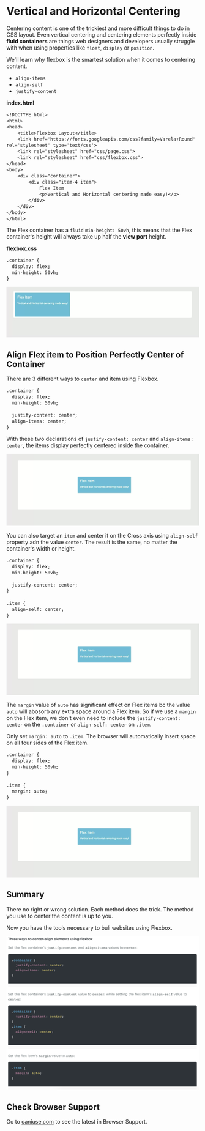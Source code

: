 # Vertical and Horizontal Centering

Centering content is one of the trickiest and more difficult things to do in CSS layout. Even vertical centering and centering elements perfectly inside **fluid containers** are things web designers and developers usually struggle with when using properties like `float`, `display` or `position`. 

We'll learn why flexbox is the smartest solution when it comes to centering content.

* `align-items`
* `align-self`
* `justify-content`

**index.html**
```
<!DOCTYPE html>
<html>
<head>
	<title>Flexbox Layout</title>
	<link href='https://fonts.googleapis.com/css?family=Varela+Round' rel='stylesheet' type='text/css'>
	<link rel="stylesheet" href="css/page.css">
	<link rel="stylesheet" href="css/flexbox.css">
</head>
<body>
	<div class="container">
		<div class="item-4 item">
			Flex Item
			<p>Vertical and Horizontal centering made easy!</p>
		</div>
	</div>
</body>
</html>
```

The Flex container has a `fluid` `min-height: 50vh`, this means that the Flex container's height will always take up half the **view port** height.

**flexbox.css**
```
.container {
  display: flex;
  min-height: 50vh;
}
```

<kbd>![alt text](img/50vh.png "screenshot")</kbd>

## Align Flex item to Position Perfectly Center of Container

There are 3 different ways to `center` and item using Flexbox.

```
.container {
  display: flex;
  min-height: 50vh;

  justify-content: center;
  align-items: center;
}
```

With these two declarations of `justify-content: center` and `align-items: center`, the items display perfectly centered inside the container.

<kbd>![alt text](img/center.png "screenshot")</kbd>

You can also target an `item` and center it on the Cross axis using `align-self` property adn the value `center`. The result is the same, no matter the container's width or height.

```
.container {
  display: flex;
  min-height: 50vh;

  justify-content: center;
}

.item {
  align-self: center;
}
```

<kbd>![alt text](img/center.png "screenshot")</kbd>

The `margin` value of `auto` has significant effect on Flex items bc the value `auto` will abosorb any extra space around a Flex item. So if we use a `margin` on the Flex item, we don't even need to include the `justify-content: center` on the `.container` or `align-self: center` on `.item`.

Only set `margin: auto` to `.item`. The browser will automatically insert space on all four sides of the Flex item.

```
.container {
  display: flex;
  min-height: 50vh;
}

.item {
  margin: auto;
}
```

<kbd>![alt text](img/center.png "screenshot")</kbd>

## Summary

There no right or wrong solution. Each method does the trick. The method you use to center the content is up to you.

Now you have the tools necessary to buli websites using Flexbox.

<kbd>![alt text](img/3ways.png "screenshot")</kbd>

## Check Browser Support

Go to [caniuse.com](http://caniuse.com) to see the latest in Browser Support.